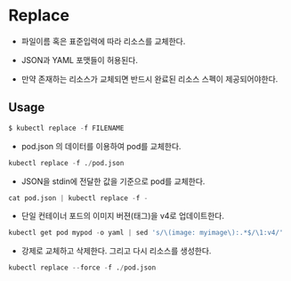 # Replace

- 파일이름 혹은 표준입력에 따라 리소스를 교체한다. 

- JSON과 YAML  포맷들이 허용된다. 
- 만약 존재하는 리소스가 교체되면 반드시 완료된 리소스 스펙이 제공되어야한다. 

## Usage

```py
$ kubectl replace -f FILENAME
```

- pod.json 의 데이터를 이용하여 pod를 교체한다. 

```py
kubectl replace -f ./pod.json
```

- JSON을 stdin에 전달한 값을 기준으로 pod를 교체한다. 

```py
cat pod.json | kubectl replace -f -
```

- 단일 컨테이너 포드의 이미지 버젼(태그)을 v4로 업데이트한다. 

```py
kubectl get pod mypod -o yaml | sed 's/\(image: myimage\):.*$/\1:v4/' | kubectl replace -f -
```

- 강제로 교체하고 삭제한다. 그리고 다시 리소스를 생성한다. 

```py
kubectl replace --force -f ./pod.json
```